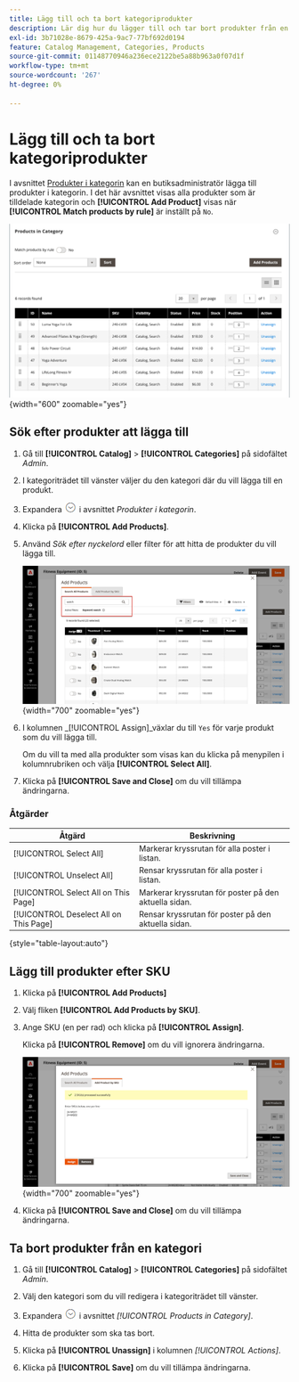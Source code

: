 ```yaml
---
title: Lägg till och ta bort kategoriprodukter
description: Lär dig hur du lägger till och tar bort produkter från en kategori.
exl-id: 3b71028e-8679-425a-9ac7-77bf692d0194
feature: Catalog Management, Categories, Products
source-git-commit: 01148770946a236ece2122be5a88b963a0f07d1f
workflow-type: tm+mt
source-wordcount: '267'
ht-degree: 0%

---
```


# Lägg till och ta bort kategoriprodukter

I avsnittet [Produkter i kategorin](categories-product-assignments.md) kan en butiksadministratör lägga till produkter i kategorin. I det här avsnittet visas alla produkter som är tilldelade kategorin och **[!UICONTROL Add Product]** visas när **[!UICONTROL Match products by rule]** är inställt på `No`.

![Produkter i kategoriavsnittet](./assets/category-products-in-category.png){width="600" zoomable="yes"}

## Sök efter produkter att lägga till

1. Gå till **[!UICONTROL Catalog]** > **[!UICONTROL Categories]** på sidofältet _Admin_.

1. I kategoriträdet till vänster väljer du den kategori där du vill lägga till en produkt.

1. Expandera ![Expansionsväljaren](../assets/icon-display-expand.png) i avsnittet _Produkter i kategorin_.

1. Klicka på **[!UICONTROL Add Products]**.

1. Använd _Sök efter nyckelord_ eller filter för att hitta de produkter du vill lägga till.

   ![Fliken Sök i alla produkter](./assets/search-all-product.png){width="700" zoomable="yes"}

1. I kolumnen _[!UICONTROL Assign]_växlar du till `Yes` för varje produkt som du vill lägga till.

   Om du vill ta med alla produkter som visas kan du klicka på menypilen i kolumnrubriken och välja **[!UICONTROL Select All]**.

1. Klicka på **[!UICONTROL Save and Close]** om du vill tillämpa ändringarna.

### Åtgärder

| Åtgärd | Beskrivning |
|--- |--- |
| [!UICONTROL Select All] | Markerar kryssrutan för alla poster i listan. |
| [!UICONTROL Unselect All] | Rensar kryssrutan för alla poster i listan. |
| [!UICONTROL Select All on This Page] | Markerar kryssrutan för poster på den aktuella sidan. |
| [!UICONTROL Deselect All on This Page] | Rensar kryssrutan för poster på den aktuella sidan. |

{style="table-layout:auto"}

## Lägg till produkter efter SKU

1. Klicka på **[!UICONTROL Add Products]**

1. Välj fliken **[!UICONTROL Add Products by SKU]**.

1. Ange SKU (en per rad) och klicka på **[!UICONTROL Assign]**.

   Klicka på **[!UICONTROL Remove]** om du vill ignorera ändringarna.

   ![Lägg till produkter efter SKU-flik](./assets/add-product-by-sku.png){width="700" zoomable="yes"}

1. Klicka på **[!UICONTROL Save and Close]** om du vill tillämpa ändringarna.

## Ta bort produkter från en kategori

1. Gå till **[!UICONTROL Catalog]** > **[!UICONTROL Categories]** på sidofältet _Admin_.

1. Välj den kategori som du vill redigera i kategoriträdet till vänster.

1. Expandera ![Expansionsväljaren](../assets/icon-display-expand.png) i avsnittet _[!UICONTROL Products in Category]_.

1. Hitta de produkter som ska tas bort.

1. Klicka på **[!UICONTROL Unassign]** i kolumnen _[!UICONTROL Actions]_.

1. Klicka på **[!UICONTROL Save]** om du vill tillämpa ändringarna.
